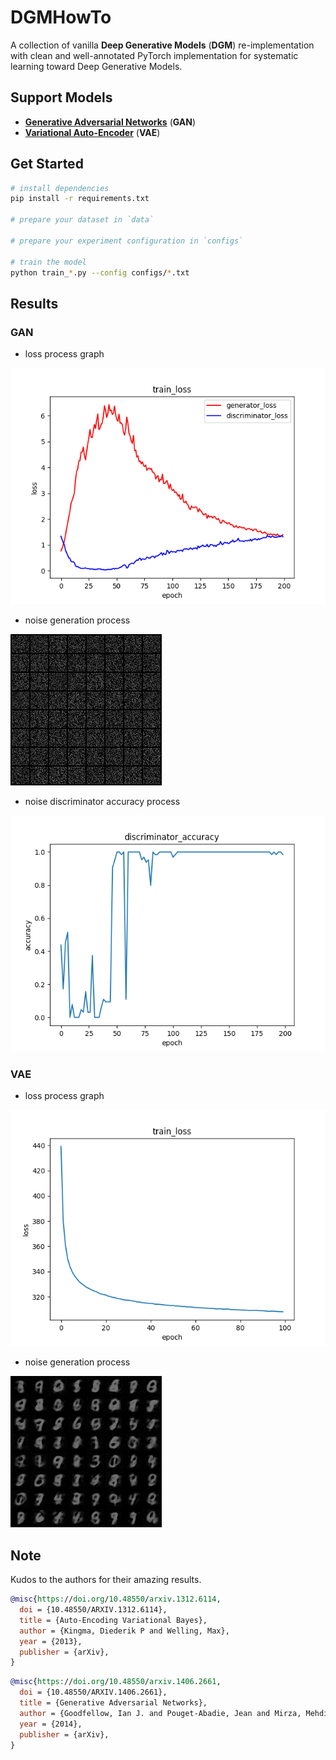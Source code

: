 # DGMHowTo
A collection of vanilla **Deep Generative Models** (**DGM**) re-implementation with clean and well-annotated PyTorch implementation for systematic learning toward Deep Generative Models.

## Support Models
* **[Generative Adversarial Networks](https://arxiv.org/abs/1406.2661)** (**GAN**)
* **[Variational Auto-Encoder](https://arxiv.org/abs/1312.6114)** (**VAE**)

## Get Started
```bash
# install dependencies
pip install -r requirements.txt

# prepare your dataset in `data`

# prepare your experiment configuration in `configs`

# train the model
python train_*.py --config configs/*.txt
```

## Results
### GAN
* loss process graph

![gan_loss](assets/gan_train_loss.png)

* noise generation process

![gan_generation](assets/gan_train_eval_generation.gif)

* noise discriminator accuracy process

![gan_accuracy](assets/gan_train_eval_acc.png)

### VAE
* loss process graph

![vae_loss](assets/vae_train_loss.png)

* noise generation process

![vae_generation](assets/vae_train_eval_generation.gif)

## Note
Kudos to the authors for their amazing results.
```bib
@misc{https://doi.org/10.48550/arxiv.1312.6114,
  doi = {10.48550/ARXIV.1312.6114},
  title = {Auto-Encoding Variational Bayes},
  author = {Kingma, Diederik P and Welling, Max},
  year = {2013},
  publisher = {arXiv},
}
```
```bib
@misc{https://doi.org/10.48550/arxiv.1406.2661,
  doi = {10.48550/ARXIV.1406.2661},
  title = {Generative Adversarial Networks},
  author = {Goodfellow, Ian J. and Pouget-Abadie, Jean and Mirza, Mehdi and Xu, Bing and Warde-Farley, David and Ozair, Sherjil and Courville, Aaron and Bengio, Yoshua},
  year = {2014},
  publisher = {arXiv},
}
```

